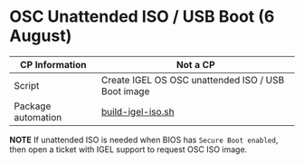 # OSC Unattended ISO / USB Boot (6 August)

|  CP Information | **Not a CP**            |
|-----------------|------------|
| Script | Create IGEL OS OSC unattended ISO / USB Boot image |
| Package automation | [build-igel-iso.sh](build-igel-iso.sh) |

**NOTE** If unattended ISO is needed when BIOS has `Secure Boot enabled`, then open a ticket with IGEL support to request OSC ISO image.
